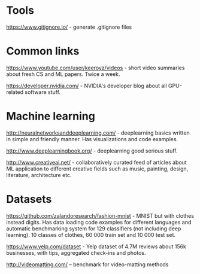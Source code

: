 # Tools
https://www.gitignore.io/ - generate .gitignore files


# Common links
https://www.youtube.com/user/keeroyz/videos - short video summaries about fresh CS and ML papers. Twice a week.

https://developer.nvidia.com/ - NVIDIA's developer blog about all GPU-related software stuff.


# Machine learning
http://neuralnetworksanddeeplearning.com/ - deeplearning basics written in simple and friendly manner. Has visualizations and code examples.

http://www.deeplearningbook.org/ - deeplearning good serious stuff.

http://www.creativeai.net/ - collaboratively curated feed of articles about ML application to different creative fields such as music, painting, design, literature, architecture etc.


# Datasets
https://github.com/zalandoresearch/fashion-mnist - MNIST but with clothes instead digits. Has data loading code examples for different languages and automatic benchmarking system for 129 classifiers (not including deep learning). 10 classes of clothes, 60 000 train set and 10 000 test set.

https://www.yelp.com/dataset - Yelp dataset of 4.7M reviews about 156k businesses, with tips, aggregated check-ins and photos.

http://videomatting.com/ – bench­mark for video-mat­ting meth­ods